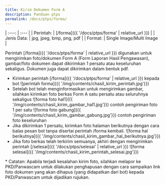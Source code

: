 ```yaml
---
title: Kirim Dokumen Form A
description: Panduan ptps
permalink: /docs/ptps/forma/
---
```


| :---:			| :---			|
| Perintah:		| [/forma]({{ '/docs/ptps/forma' | relative_url }})	|
| Jenis Data:	| jpg, jpeg, bmp, png, pdf			|
| Format:		| Single Image/Multi Image 	|

Perintah [/forma]({{ '/docs/ptps/forma' | relative_url }}) digunakan untuk mengirimkan foto/dokumen Form A (Form Laporan Hasil Pengawasan), gambar/foto dokumen dapat dikirimkan 1 persatu atau keseluruhan sekaligus. Dokumen juga dapat dikirimkan dalam bentuk pdf.

* Kirimkan perintah [/forma]({{ '/docs/ptps/forma' | relative_url }}) kepada bot
	![perintah forma]({{ '/img/contents/chasil_kirim_perintah.jpg'}})
* Setelah bot telah menginformasikan untuk mengirimkan gambar, silahkan kirimkan foto berkas Form A satu persatu atau seluruhnya sekaligus
	![forma foto hal1]({{ '/img/contents/chasil_kirim_gambar_hal1.jpg'}})
	contoh pengiriman foto 1 per satu
	![forma foto gabung]({{ '/img/contents/chasil_kirim_gambar_gabung.jpg'}})
	contoh pengiriman foto keseluruhan
* Jika dikirimkan 1 persatu, kirimkan foto halaman berikutnya dengan cara balas pesan bot tanpa disertai perintah /forma kembali.
	![forma hal berikutnya]({{ '/img/contents/chasil_kirim_gambar_hal_berikutnya.jpg'}})
* Jika foto berkas telah terkirim semuanya, akhiri dengan mengirimkan perintah [/selesai]({{ '/docs/ptps/selesai' | relative_url }})
	![forma selesai]({{ '/img/contents/chasil_kirim_perintah_selesai.jpg'}})



\* Catatan: Apabila terjadi kesalahan kirim foto, silahkan melapor ke PKD/Panwascam untuk dilakukan penghapusan dengan cara sampaikan link foto dokumen yang akan dihapus (yang didapatkan dari bot) kepada PKD/Panwascam untuk dijadikan rujukan.